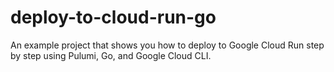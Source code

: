 # deploy-to-cloud-run-go
An example project that shows you how to deploy to Google Cloud Run step by step using Pulumi, Go, and Google Cloud CLI.
